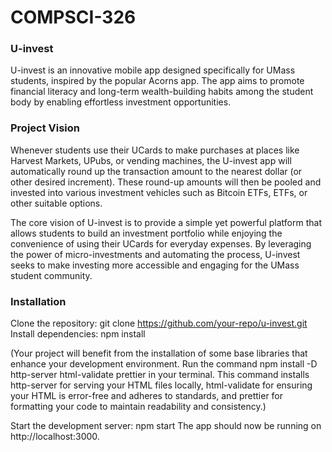 # COMPSCI-326
### U-invest
U-invest is an innovative mobile app designed specifically for UMass students, inspired by the popular Acorns app. The app aims to promote financial literacy and long-term wealth-building habits among the student body by enabling effortless investment opportunities.

### Project Vision
Whenever students use their UCards to make purchases at places like Harvest Markets, UPubs, or vending machines, the U-invest app will automatically round up the transaction amount to the nearest dollar (or other desired increment). These round-up amounts will then be pooled and invested into various investment vehicles such as Bitcoin ETFs, ETFs, or other suitable options.

The core vision of U-invest is to provide a simple yet powerful platform that allows students to build an investment portfolio while enjoying the convenience of using their UCards for everyday expenses. By leveraging the power of micro-investments and automating the process, U-invest seeks to make investing more accessible and engaging for the UMass student community.

### Installation
Clone the repository: git clone https://github.com/your-repo/u-invest.git
Install dependencies: npm install

(Your project will benefit from the installation of some base libraries that enhance your development environment. Run the command npm install -D http-server html-validate prettier in your terminal. This command installs http-server for serving your HTML files locally, html-validate for ensuring your HTML is error-free and adheres to standards, and prettier for formatting your code to maintain readability and consistency.)

Start the development server: npm start
The app should now be running on http://localhost:3000.